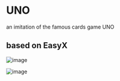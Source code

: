 # UNO
an imitation of the famous cards game UNO
## based on EasyX

![image](https://github.com/user-attachments/assets/c9d52348-c7f9-485a-b5d3-06dea2255a83)

![image](https://github.com/user-attachments/assets/bd0b6707-8482-4f09-ba49-327334d1b889)
